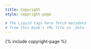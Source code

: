 ```yaml
---
title: Copyright
style: copyright-page

# The Liquid tags here fetch metadata 
# from this book's YML file in _data
---
```


{% include copyright-page %}
